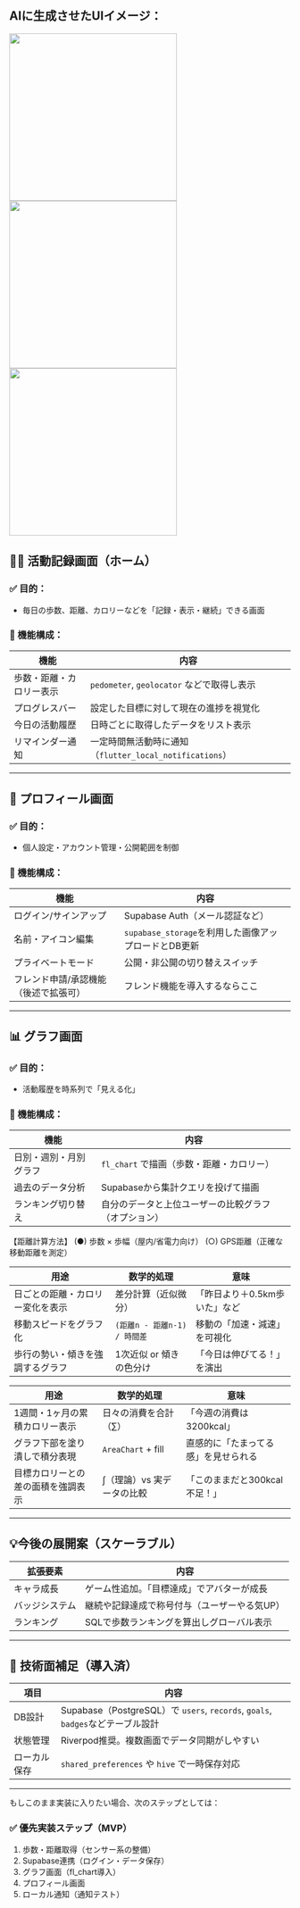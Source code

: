 ## AIに生成させたUIイメージ：
<img src="https://github.com/user-attachments/assets/c3a4b08a-c371-4efe-9ba5-e021e9eb94cb" width="300" />
<img src="https://github.com/user-attachments/assets/45290bf1-ca45-4b18-8eb4-c1d046ad4892" width="300" />
<img src="https://github.com/user-attachments/assets/a8da132c-d5cc-4009-92da-4555275f6748" width="300" />

## 🏃‍♂️ 活動記録画面（ホーム）

### ✅ 目的：

* 毎日の歩数、距離、カロリーなどを「記録・表示・継続」できる画面

### 🧩 機能構成：

| 機能           | 内容                                         |
| ------------ | ------------------------------------------ |
| 歩数・距離・カロリー表示 | `pedometer`, `geolocator` などで取得し表示         |
| プログレスバー      | 設定した目標に対して現在の進捗を視覚化                        |
| 今日の活動履歴      | 日時ごとに取得したデータをリスト表示                         |
| リマインダー通知     | 一定時間無活動時に通知（`flutter_local_notifications`） |

---

## 👤 プロフィール画面

### ✅ 目的：

* 個人設定・アカウント管理・公開範囲を制御

### 🧩 機能構成：

| 機能                  | 内容                                   |
| ------------------- | ------------------------------------ |
| ログイン/サインアップ         | Supabase Auth（メール認証など）               |
| 名前・アイコン編集           | `supabase_storage`を利用した画像アップロードとDB更新 |
| プライベートモード           | 公開・非公開の切り替えスイッチ                      |
| フレンド申請/承認機能（後述で拡張可） | フレンド機能を導入するならここ                      |

---

## 📊 グラフ画面

### ✅ 目的：

* 活動履歴を時系列で「見える化」

### 🧩 機能構成：

| 機能          | 内容                         |
| ----------- | -------------------------- |
| 日別・週別・月別グラフ | `fl_chart` で描画（歩数・距離・カロリー） |
| 過去のデータ分析    | Supabaseから集計クエリを投げて描画      |
| ランキング切り替え   | 自分のデータと上位ユーザーの比較グラフ（オプション） |

【距離計算方法】
(●) 歩数 × 歩幅（屋内/省電力向け）
(○) GPS距離（正確な移動距離を測定）

| 用途               | 数学的処理                 | 意味                |
| ---------------- | --------------------- | ----------------- |
| 日ごとの距離・カロリー変化を表示 | 差分計算（近似微分）            | 「昨日より＋0.5km歩いた」など |
| 移動スピードをグラフ化      | `(距離n - 距離n-1) / 時間差` | 移動の「加速・減速」を可視化    |
| 歩行の勢い・傾きを強調するグラフ | 1次近似 or 傾きの色分け        | 「今日は伸びてる！」を演出     |


| 用途                | 数学的処理              | 意味                 |
| ----------------- | ------------------ | ------------------ |
| 1週間・1ヶ月の累積カロリー表示  | 日々の消費を合計（∑）        | 「今週の消費は3200kcal」   |
| グラフ下部を塗り潰しで積分表現   | `AreaChart` + fill | 直感的に「たまってる感」を見せられる |
| 目標カロリーとの差の面積を強調表示 | ∫（理論）vs 実データの比較    | 「このままだと300kcal不足！」 |


---

## 💡今後の展開案（スケーラブル）

| 拡張要素    | 内容                      |
| ------- | ----------------------- |
| キャラ成長   | ゲーム性追加。「目標達成」でアバターが成長   |
| バッジシステム | 継続や記録達成で称号付与（ユーザーやる気UP） |
| ランキング   | SQLで歩数ランキングを算出しグローバル表示  |

---

## 🔧 技術面補足（導入済）

| 項目     | 内容                                                                  |
| ------ | ------------------------------------------------------------------- |
| DB設計   | Supabase（PostgreSQL）で `users`, `records`, `goals`, `badges`などテーブル設計 |
| 状態管理   | Riverpod推奨。複数画面でデータ同期がしやすい                                          |
| ローカル保存 | `shared_preferences` や `hive` で一時保存対応                               |

---

もしこのまま実装に入りたい場合、次のステップとしては：

### ✅ 優先実装ステップ（MVP）

1. 歩数・距離取得（センサー系の整備）
2. Supabase連携（ログイン・データ保存）
3. グラフ画面（fl\_chart導入）
4. プロフィール画面
5. ローカル通知（通知テスト）
